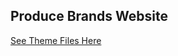 ## Produce Brands Website

[See Theme Files Here](https://github.com/ProduceBrands/Website/tree/master/wp-content/themes/ProduceBrands)